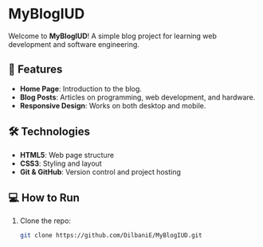 # MyBlogIUD

Welcome to **MyBlogIUD**! A simple blog project for learning web development and software engineering.

## 🚀 Features

- **Home Page**: Introduction to the blog.
- **Blog Posts**: Articles on programming, web development, and hardware.
- **Responsive Design**: Works on both desktop and mobile.

## 🛠️ Technologies

- **HTML5**: Web page structure
- **CSS3**: Styling and layout
- **Git & GitHub**: Version control and project hosting

## 💻 How to Run

1. Clone the repo:
   ```bash
   git clone https://github.com/DilbaniE/MyBlogIUD.git
